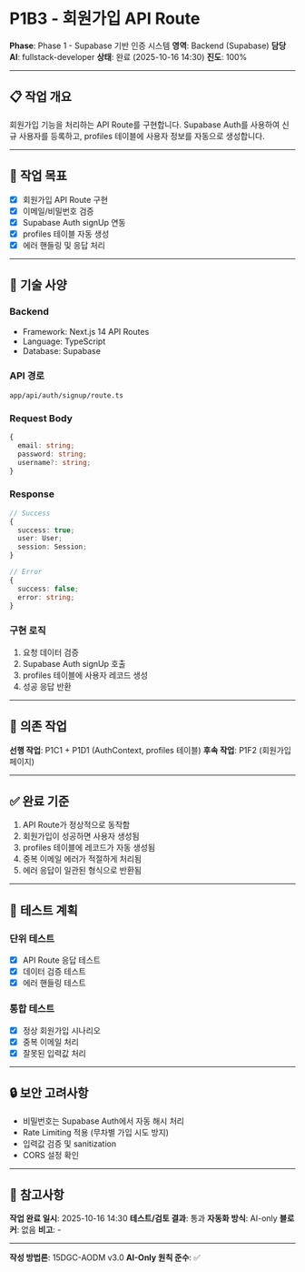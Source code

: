 # P1B3 - 회원가입 API Route

**Phase**: Phase 1 - Supabase 기반 인증 시스템
**영역**: Backend (Supabase)
**담당 AI**: fullstack-developer
**상태**: 완료 (2025-10-16 14:30)
**진도**: 100%

---

## 📋 작업 개요

회원가입 기능을 처리하는 API Route를 구현합니다. Supabase Auth를 사용하여 신규 사용자를 등록하고, profiles 테이블에 사용자 정보를 자동으로 생성합니다.

---

## 🎯 작업 목표

- [x] 회원가입 API Route 구현
- [x] 이메일/비밀번호 검증
- [x] Supabase Auth signUp 연동
- [x] profiles 테이블 자동 생성
- [x] 에러 핸들링 및 응답 처리

---

## 📐 기술 사양

### Backend
- Framework: Next.js 14 API Routes
- Language: TypeScript
- Database: Supabase

### API 경로
```
app/api/auth/signup/route.ts
```

### Request Body
```typescript
{
  email: string;
  password: string;
  username?: string;
}
```

### Response
```typescript
// Success
{
  success: true;
  user: User;
  session: Session;
}

// Error
{
  success: false;
  error: string;
}
```

### 구현 로직
1. 요청 데이터 검증
2. Supabase Auth signUp 호출
3. profiles 테이블에 사용자 레코드 생성
4. 성공 응답 반환

---

## 🔗 의존 작업

**선행 작업**: P1C1 + P1D1 (AuthContext, profiles 테이블)
**후속 작업**: P1F2 (회원가입 페이지)

---

## ✅ 완료 기준

1. API Route가 정상적으로 동작함
2. 회원가입이 성공하면 사용자 생성됨
3. profiles 테이블에 레코드가 자동 생성됨
4. 중복 이메일 에러가 적절하게 처리됨
5. 에러 응답이 일관된 형식으로 반환됨

---

## 📝 테스트 계획

### 단위 테스트
- [x] API Route 응답 테스트
- [x] 데이터 검증 테스트
- [x] 에러 핸들링 테스트

### 통합 테스트
- [x] 정상 회원가입 시나리오
- [x] 중복 이메일 처리
- [x] 잘못된 입력값 처리

---

## 🔒 보안 고려사항

- 비밀번호는 Supabase Auth에서 자동 해시 처리
- Rate Limiting 적용 (무차별 가입 시도 방지)
- 입력값 검증 및 sanitization
- CORS 설정 확인

---

## 📌 참고사항

**작업 완료 일시**: 2025-10-16 14:30
**테스트/검토 결과**: 통과
**자동화 방식**: AI-only
**블로커**: 없음
**비고**: -

---

**작성 방법론**: 15DGC-AODM v3.0
**AI-Only 원칙 준수**: ✅
